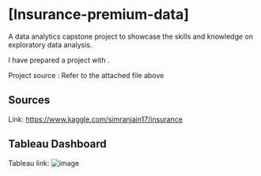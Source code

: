 # [Insurance-premium-data]
A data analytics capstone project to showcase the skills and knowledge on exploratory data analysis.

I have prepared a project with .

Project source : Refer to the attached file above 

## Sources
Link: https://www.kaggle.com/simranjain17/insurance 

## Tableau Dashboard
Tableau link: 
![image](https://user-images.githubusercontent.com/95040177/172092395-d67bd072-1930-4008-9183-26da838f5bc0.png)

